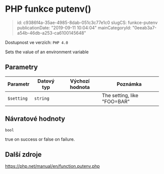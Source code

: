 PHP funkce putenv()
===================

> id: c9386f4a-35ae-4985-8dab-051c3c77e1c0
> slugCS: funkce-putenv
> publicationDate: "2019-09-11 10:04:04"
> mainCategoryId: "0eeab3a7-a54b-46db-a253-ca6100145648"

Dostupnost ve verzích: `PHP 4.0`

Sets the value of an environment variable


Parametry
--------------

| Parametr | Datový typ | Výchozí hodnota | Poznámka |
|-----|-----|-----|-----|
| `$setting` | `string` |  | The setting, like "FOO=BAR" |


Návratové hodnoty
----------------

`bool`

true on success or false on failure.

Další zdroje
------------

https://php.net/manual/en/function.putenv.php
